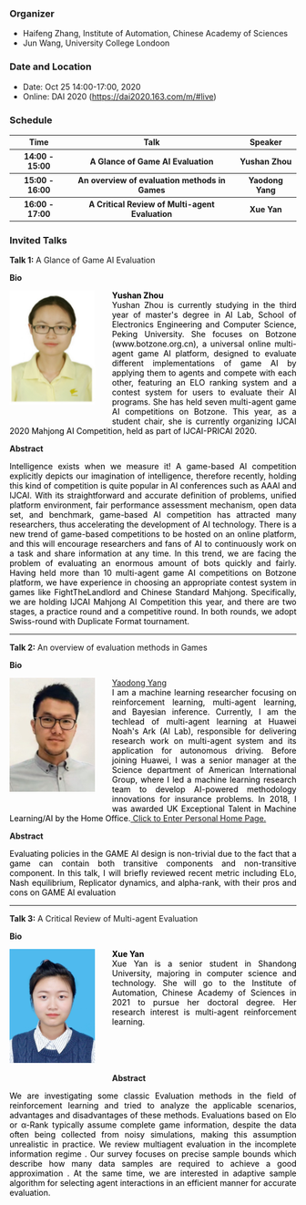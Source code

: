 ### Organizer
- Haifeng Zhang, Institute of Automation, Chinese Academy of Sciences
- Jun Wang, University College Londoon

### Date and Location

- Date: Oct 25 14:00-17:00, 2020
- Online: DAI 2020 (<a href="https://dai2020.163.com/m/#live" target="_blank">https://dai2020.163.com/m/#live) </a>

### Schedule
<table>
        <tr>
            <th>Time</th>
            <th>Talk</th>
            <th>Speaker</th>
        </tr>
        <tr>
            <th>14:00 - 15:00</th>
            <th>A Glance of Game AI Evaluation</th>
            <th>Yushan Zhou</th>
        </tr>
        <tr>
            <th>15:00 - 16:00</th>
            <th>An overview of evaluation methods in Games</th>
            <th>Yaodong Yang</th>
        </tr>
        <tr>
            <th>16:00 - 17:00</th>
            <th>A Critical Review of Multi-agent Evaluation</th>
            <th>Xue Yan</th>
        </tr>

</table>

### Invited Talks
**Talk 1:**  A Glance of Game AI Evaluation

**Bio**

<img src="/image/zhouyushan.png" height="200" width="150" style="float: left;margin-right: 30px; margin-bottom: 30px " alt="yushan zhou" />
<p style="text-align:justify; text-justify:inter-ideograph;color: black"><strong>Yushan Zhou </strong> <br />
Yushan Zhou is currently studying in the third year of master's degree in AI Lab, School of Electronics Engineering and Computer Science, Peking University. She focuses on Botzone (www.botzone.org.cn), a universal online multi-agent game AI platform, designed to evaluate different implementations of game AI by applying them to agents and compete with each other, featuring an ELO ranking system and a contest system for users to evaluate their AI programs. She has held seven multi-agent game AI competitions on Botzone. This year, as a student chair, she is currently organizing IJCAI 2020 Mahjong AI Competition, held as part of IJCAI-PRICAI 2020.
<br /></p>

**Abstract**

<p style="text-align:justify; text-justify:inter-ideograph;color: black">
Intelligence exists when we measure it! A game-based AI competition explicitly depicts our imagination of intelligence, therefore recently, holding this kind of competition is quite popular in AI conferences such as AAAI and IJCAI. With its straightforward and accurate definition of problems, unified platform environment, fair performance assessment mechanism, open data set, and benchmark, game-based AI competition has attracted many researchers, thus accelerating the development of AI technology. There is a new trend of game-based competitions to be hosted on an online platform, and this will encourage researchers and fans of AI to continuously work on a task and share information at any time. In this trend, we are facing the problem of evaluating an enormous amount of bots quickly and fairly. Having held more than 10 multi-agent game AI competitions on Botzone platform, we have experience in choosing an appropriate contest system in games like FightTheLandlord and Chinese Standard Mahjong. Specifically, we are holding IJCAI Mahjong AI Competition this year, and there are two stages, a practice round and a competitive round. In both rounds, we adopt Swiss-round with Duplicate Format tournament.
</p>

---

**Talk 2:**  An overview of evaluation methods in Games

**Bio**

<a href="https://www.yangyaodong.com/" target="_blank"><img src="/image/yaodong.jpg" height="200" width="150" style="float: left;margin-right: 30px; margin-bottom: 30px " alt="teacher 杨耀东" /></a>
<p style="text-align:justify; text-justify:inter-ideograph;color: black"><a href="https://www.yangyaodong.com/" target="_blank">Yaodong Yang</a><br />
I am a machine learning researcher focusing on reinforcement learning, multi-agent learning, and Bayesian inference. Currently, I am the techlead of multi-agent learning at Huawei Noah's Ark (AI Lab), responsible for delivering research work on multi-agent system and its application for autonomous driving. Before joining Huawei, I was a senior manager at the Science department of American International Group, where I led a machine learning research team to develop AI-powered methodology innovations for insurance problems. In 2018, I was awarded UK Exceptional Talent in Machine Learning/AI by the Home Office.<a href="https://www.yangyaodong.com/" target="_blank"> Click to Enter Personal Home Page.</a></p>


**Abstract**

<p style="text-align:justify; text-justify:inter-ideograph;color: black">
Evaluating policies in the GAME AI design is non-trivial due to the fact that a game can contain both transitive components and non-transitive component. In this talk, I will briefly reviewed recent metric including ELo, Nash equilibrium, Replicator dynamics, and alpha-rank, with their pros and cons on GAME AI evaluation
</p>

---

**Talk 3:** A Critical Review of Multi-agent Evaluation

**Bio**

<img src="/image/yanxue.jpeg" height="200" width="150" style="float: left;margin-right: 30px; margin-bottom: 30px " alt="Xue Yan " />
<p style="text-align:justify; text-justify:inter-ideograph;color: black"><strong>Xue Yan </strong><br />
Xue Yan is a senior student in Shandong University, majoring in computer science and technology. She will go to the Institute of Automation, Chinese Academy of Sciences in 2021 to pursue her doctoral degree. Her research interest is multi-agent reinforcement learning.
<br /><br /><br /><br /><br /></p>



**Abstract**

<p style="text-align:justify; text-justify:inter-ideograph;color: black">
We are investigating some classic Evaluation methods in the field of reinforcement learning and tried to analyze the applicable scenarios, advantages and disadvantages of these methods. Evaluations based on Elo or α-Rank typically assume complete game information, despite the data often being collected from noisy simulations, making this assumption unrealistic in practice. We review multiagent evaluation in the incomplete information regime . Our survey focuses on precise sample bounds which describe how many data samples are required to achieve a good approximation . At the same time, we are interested in adaptive sample algorithm for selecting agent interactions in an efficient manner for accurate evaluation.
</p>


